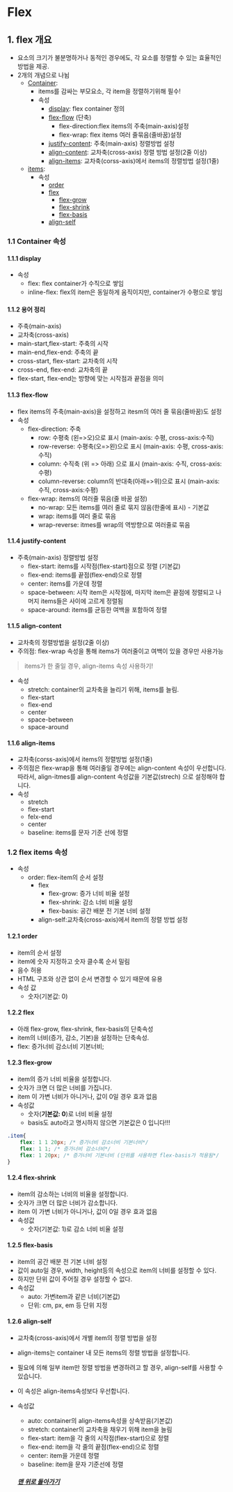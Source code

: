 # Flex
## 1. flex 개요
- 요소의 크기가 불분명하거나 동적인 경우에도, 각 요소를 정렬할 수 있는 효율적인 방법을 제공.
- 2개의 개념으로 나뉨
    - [Container](#11-container-속성): 
        - items를 감싸는 부모요소, 각 item을 정렬하기위해 필수!
        - 속성
            - [display](#111-display): flex container 정의
            - [flex-flow](#113-flex-flow) (단축)
                - flex-direction:flex items의 주축(main-axis)설정
                - flex-wrap: flex items 여러 줄묶음(줄바꿈)설정
            - [justify-content](#114-justify-content): 주축(main-axis) 정렬방법 설정
            - [align-content](#115-align-content): 교차축(cross-axis) 정렬 방법 설정(2줄 이상)
            - [align-items](#116-align-items): 교차축(corss-axis)에서 items의 정렬방법 설정(1줄)
    - [items](#1.2-flex-items-속성): 
        - 속성
            - [order](#121-order)
            - [flex](#122-flex)
                - [flex-grow](#123-flex-grow)
                - [flex-shrink](#124-flex-shrink)
                - [flex-basis](#125-flex-basis)
            - [align-self](#126-align-self)

### 1.1 Container 속성
#### 1.1.1 display
- 속성
    - flex: flex container가 수직으로 쌓임
    - inline-flex: flex의 item은 동일하게 움직이지만, container가 수평으로 쌓임

#### 1.1.2 용어 정리
- 주축(main-axis)
- 교차축(cross-axis)
- main-start,flex-start: 주축의 시작
- main-end,flex-end: 주축의 끝
- cross-start, flex-start: 교차축의 시작
- cross-end, flex-end: 교차축의 끝
- flex-start, flex-end는 방향에 맞는 시작점과 끝점을 의미

#### 1.1.3 flex-flow
- flex items의 주축(main-axis)을 설정하고 itesm의 여러 줄 묶음(줄바꿈)도 설정
- 속성
    - flex-direction: 주축
        - row: 수평축 (왼=>오)으로 표시 (main-axis: 수평, cross-axis:수직)
        - row-reverse: 수평축(오=>왼)으로 표시 (main-axis: 수평, cross-axis:수직)
        - column: 수직축 (위 => 아래) 으로 표시 (main-axis: 수직, cross-axis:수평)
        - column-reverse: column의 반대축(아래=>위)으로 표시 (main-axis: 수직, cross-axis:수평)
    - flex-wrap: items의 여러줄 묶음(줄 바꿈 설정)
        - no-wrap: 모든 items를 여러 줄로 묶지 않음(한줄에 표시) - 기본값
        - wrap: items를 여러 줄로 묶음
        - wrap-reverse: itmes를 wrap의 역방향으로 여러줄로 묶음

#### 1.1.4 justify-content
- 주축(main-axis) 정렬방법 설정
    - flex-start: items를 시작점(flex-start)점으로 정렬 (기본값)
    - flex-end: items를 끝점(flex-end)으로 정렬
    - center: items를 가운데 정렬
    - space-between: 시작 item은 시작점에, 마지막 item은 끝점에 정렬되고 나머지 items들은 사이에 고르게 정렬됨
    - space-around: items를 균등한 여백을 포함하여 정렬

#### 1.1.5 align-content
- 교차축의 정렬방법을 설정(2줄 이상)
- 주의점: flex-wrap 속성을 통해 items가 여러줄이고 여백이 있을 경우만 사용가능
> items가 한 줄일 경우, align-items 속성 사용하기!  
- 속성
    - stretch: container의 교차축을 늘리기 위해, items를 늘림.
    - flex-start
    - flex-end
    - center
    - space-between
    - space-around

#### 1.1.6 align-items
- 교차축(corss-axis)에서 items의 정렬방법 설정(1줄)
- 주의점은 flex-wrap을 통해 여러줄일 경우에는 align-content 속성이 우선합니다. 따라서, align-itmes를 align-content 속성값을 기본값(strech) 으로 설정해야 합니다.
- 속성
    - stretch
    - flex-start
    - felx-end
    - center
    - baseline: items를 문자 기준 선에 정렬

### 1.2 flex items 속성
- 속성
    - order: flex-item의 순서 설정
        - flex
            - flex-grow: 증가 너비 비율 설정
            - flex-shrink: 감소 너비 비율 설정
            - flex-basis: 공간 배분 전 기본 너비 설정
        - align-self:교차축(cross-axis)에서 item의 정렬 방법 설정

#### 1.2.1 order
- item의 순서 설정
- item에 숫자 지정하고 숫자 클수록 순서 밀림
- 음수 허용
- HTML 구조와 상관 없이 순서 변경할 수 있기 때문에 유용
- 속성 값
    - 숫자(기본값: 0)

#### 1.2.2 flex
- 아래 flex-grow, flex-shrink, flex-basis의 단축속성
- item의 너비(증가, 감소, 기본)을 설정하는 단축속성.
- flex: 증가너비 감소너비 기본너비;

#### 1.2.3 flex-grow
- item의 증가 너비 비율을 설정합니다.
- 숫자가 크면 더 많은 너비를 가집니다.
- item 이 가변 너비가 아니거나, 값이 0일 경우 효과 없음
- 속성값
    - 숫자(**기본값: 0**)로 너비 비율 설정
    - basis도 auto라고 명시하지 않으면 기본값은 0 입니다!!!
```css
.item{
    flex: 1 1 20px; /* 증가너비 감소너비 기본너비*/
    flex: 1 1; /* 증가너비 감소너비*/
    flex: 1 20px; /* 증가너비 기본너비 (단위를 사용하면 flex-basis가 적용됨*/
}
```

#### 1.2.4 flex-shrink
- item의 감소하는 너비의 비율을 설정합니다.
- 숫자가 크면 더 많은 너비가 감소합니다.
- item 이 가변 너비가 아니거나, 값이 0일 경우 효과 없음
- 속성값
    - 숫자(기본값: 1)로 감소 너비 비율 설정

#### 1.2.5 flex-basis
- item의 공간 배분 전 기본 너비 설정
- 값이 auto일 경우, width, height등의 속성으로 item의 너비를 설정할 수 있다.
- 하지만 단위 값이 주어질 경우 설정할 수 없다.
- 속성값
    - auto: 가변item과 같은 너비(기본값) 
    - 단위: cm, px, em 등 단위 지정

#### 1.2.6 align-self
- 교차축(cross-axis)에서 개별 item의 정렬 방법을 설정
- align-items는 container 내 모든 items의 정렬 방법을 설정합니다.
- 필요에 의해 일부 item만 정렬 방법을 변경하려고 할 경우, align-self를 사용할 수 있습니다.
- 이 속성은 align-items속성보다 우선합니다.
- 속성값
    - auto: container의 align-items속성을 상속받음(기본값)
    - stretch: container의 교차축을 채우기 위해 item을 늘림
    - flex-start: item을 각 줄의 시작점(flex-start)으로 정렬
    - flex-end: item을 각 줄의 끝점(flex-end)으로 정렬
    - center: item을 가운데 정렬
    - baseline: item을 문자 기준선에 정렬


    ##### [맨 위로 돌아가기](#flex)
